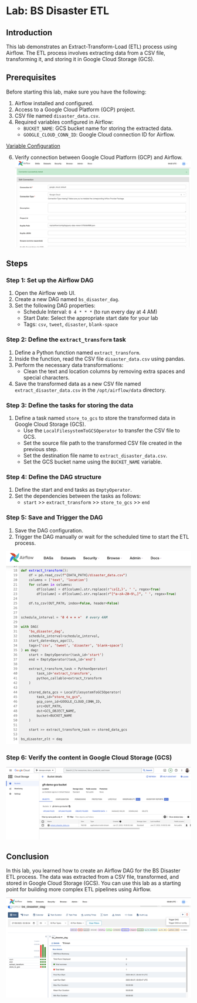 # Lab: BS Disaster ETL

## Introduction

This lab demonstrates an Extract-Transform-Load (ETL) process using Airflow. The ETL process involves extracting data from a CSV file, transforming it, and storing it in Google Cloud Storage (GCS).

## Prerequisites

Before starting this lab, make sure you have the following:

1. Airflow installed and configured.
2. Access to a Google Cloud Platform (GCP) project.
3. CSV file named `disaster_data.csv`.
4. Required variables configured in Airflow:
   - `BUCKET_NAME`: GCS bucket name for storing the extracted data.
   - `GOOGLE_CLOUD_CONN_ID`: Google Cloud connection ID for Airflow.

[Variable Configuration](./variables.json)

6. Verify connection between Google Cloud Platform (GCP) and Airflow.
![Alt text](images/6.%20Verify%20connection%20between%20Google%20Cloud%20Platform.png)

## Steps

### Step 1: Set up the Airflow DAG

1. Open the Airflow web UI.
2. Create a new DAG named `bs_disaster_dag`.
3. Set the following DAG properties:
   - Schedule Interval: `0 4 * * *` (to run every day at 4 AM)
   - Start Date: Select the appropriate start date for your lab
   - Tags: `csv`, `tweet`, `disaster`, `blank-space`


### Step 2: Define the `extract_transform` task

1. Define a Python function named `extract_transform`.
2. Inside the function, read the CSV file `disaster_data.csv` using pandas.
3. Perform the necessary data transformations:
   - Clean the text and location columns by removing extra spaces and special characters.
4. Save the transformed data as a new CSV file named `extract_disaster_data.csv` in the `/opt/airflow/data` directory.

### Step 3: Define the tasks for storing the data

1. Define a task named `store_to_gcs` to store the transformed data in Google Cloud Storage (GCS).
   - Use the `LocalFilesystemToGCSOperator` to transfer the CSV file to GCS.
   - Set the source file path to the transformed CSV file created in the previous step.
   - Set the destination file name to `extract_disaster_data.csv`.
   - Set the GCS bucket name using the `BUCKET_NAME` variable.

### Step 4: Define the DAG structure

1. Define the start and end tasks as `EmptyOperator`.
2. Set the dependencies between the tasks as follows:
   - `start` >> `extract_transform` >> `store_to_gcs` >> `end`

### Step 5: Save and Trigger the DAG

1. Save the DAG configuration.
2. Trigger the DAG manually or wait for the scheduled time to start the ETL process.


![Alt text](images/bs_disaster_dag.png)

### Step 6: Verify the content in Google Cloud Storage (GCS)

![Alt text](images/Step%206%3A%20Verify%20the%20content%20in%20Google%20Cloud%20Storage.png)

## Conclusion

In this lab, you learned how to create an Airflow DAG for the BS Disaster ETL process. The data was extracted from a CSV file, transformed, and stored in Google Cloud Storage (GCS). You can use this lab as a starting point for building more complex ETL pipelines using Airflow.

![Alt text](images/Step%205%3A%20Save%20and%20Trigger%20the%20DAG.png)